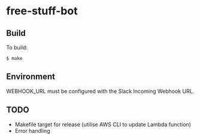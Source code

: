 # free-stuff-bot

## Build

To build:

```console
$ make
```

## Environment

WEBHOOK_URL must be configured with the Slack Incoming Webhook URL.

## TODO

 - Makefile target for release (utilise AWS CLI to update Lambda function)
 - Error handling
